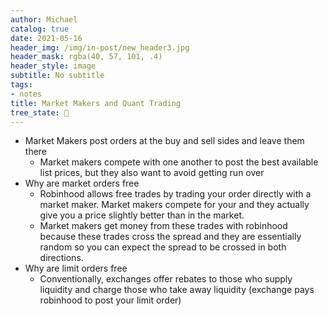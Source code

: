 ```yaml
---
author: Michael
catalog: true
date: 2021-05-16
header_img: /img/in-post/new_header3.jpg
header_mask: rgba(40, 57, 101, .4)
header_style: image
subtitle: No subtitle
tags:
- notes
title: Market Makers and Quant Trading
tree_state: 🌱
---
```


- Market Makers post orders at the buy and sell sides and leave them there
  - Market makers compete with one another to post the best available list prices, but they also want to avoid getting run over
- Why are market orders free
  - Robinhood allows free trades by trading your order directly with a market maker. Market makers compete for your and they actually give you a price slightly better than in the market.
  - Market makers get money from these trades with robinhood because these trades cross the spread and they are essentially random so you can expect the spread to be crossed in both directions.
- Why are limit orders free
  - Conventionally, exchanges offer rebates to those who supply liquidity and charge those who take away liquidity (exchange pays robinhood to post your limit order)